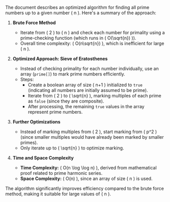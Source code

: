 The document describes an optimized algorithm for finding all prime numbers up to a given number \( n \). Here's a summary of the approach:

1. **Brute Force Method**  
   - Iterate from \( 2 \) to \( n \) and check each number for primality using a prime-checking function (which runs in \( O(\sqrt{n}) \)).
   - Overall time complexity: \( O(n\sqrt{n}) \), which is inefficient for large \( n \).

2. **Optimized Approach: Sieve of Eratosthenes**  
   - Instead of checking primality for each number individually, use an array (`prime[]`) to mark prime numbers efficiently.
   - Steps:
     - Create a boolean array of size \( n+1 \) initialized to `true` (indicating all numbers are initially assumed to be prime).
     - Iterate from \( 2 \) to \( \sqrt{n} \), marking multiples of each prime as `false` (since they are composite).
     - After processing, the remaining `true` values in the array represent prime numbers.

3. **Further Optimizations**  
   - Instead of marking multiples from \( 2 \), start marking from \( p^2 \) (since smaller multiples would have already been marked by smaller primes).
   - Only iterate up to \( \sqrt{n} \) to optimize marking.

4. **Time and Space Complexity**  
   - **Time Complexity:** \( O(n \log \log n) \), derived from mathematical proof related to prime harmonic series.
   - **Space Complexity:** \( O(n) \), since an array of size \( n \) is used.

The algorithm significantly improves efficiency compared to the brute force method, making it suitable for large values of \( n \).